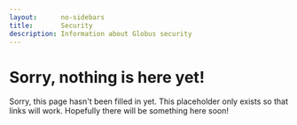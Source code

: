 ```yaml
---
layout:      no-sidebars
title:       Security
description: Information about Globus security
---
```


# Sorry, nothing is here yet!

Sorry, this page hasn't been filled in yet.  This placeholder only exists so
that links will work.  Hopefully there will be something here soon!
